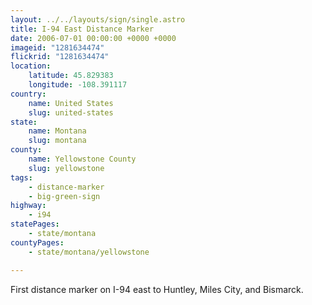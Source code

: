 ```yaml
---
layout: ../../layouts/sign/single.astro
title: I-94 East Distance Marker
date: 2006-07-01 00:00:00 +0000 +0000
imageid: "1281634474"
flickrid: "1281634474"
location:
    latitude: 45.829383
    longitude: -108.391117
country:
    name: United States
    slug: united-states
state:
    name: Montana
    slug: montana
county:
    name: Yellowstone County
    slug: yellowstone
tags:
    - distance-marker
    - big-green-sign
highway:
    - i94
statePages:
    - state/montana
countyPages:
    - state/montana/yellowstone

---
```

First distance marker on I-94 east to Huntley, Miles City, and Bismarck.